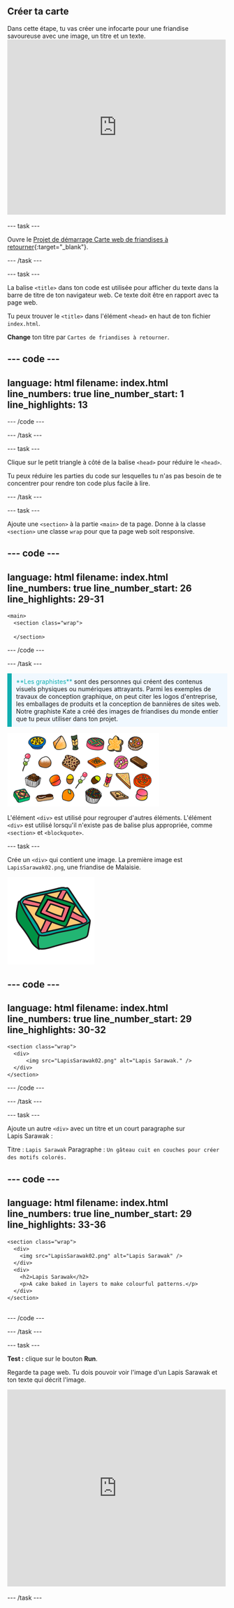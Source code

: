 ## Créer ta carte

<div style="display: flex; flex-wrap: wrap">
<div style="flex-basis: 200px; flex-grow: 1; margin-right: 15px;">
Dans cette étape, tu vas créer une infocarte pour une friandise savoureuse avec une image, un titre et un texte.
</div>
<div>
<iframe src="https://editor.raspberrypi.org/en/embed/viewer/flip-treat-webcards-step-2" width="500" height="400" frameborder="0" marginwidth="0" marginheight="0" allowfullscreen> </iframe>
</div>
</div>

\--- task ---

Ouvre le [Projet de démarrage Carte web de friandises à retourner](https://editor.raspberrypi.org/fr-FR/projects/flip-treat-webcards-starter){:target="_blank"}.

\--- /task ---

\--- task ---

La balise `<title>` dans ton code est utilisée pour afficher du texte dans la barre de titre de ton navigateur web. Ce texte doit être en rapport avec ta page web.

Tu peux trouver le `<title>` dans l'élément `<head>` en haut de ton fichier `index.html`.

**Change** ton titre par `Cartes de friandises à retourner`.

## --- code ---

language: html
filename: index.html
line_numbers: true
line_number_start: 1
line_highlights: 13
--------------------------------------------------------

<!DOCTYPE html>

<html lang="en">

<!-- This part is for extra information the browser needs to load the page correctly-->

<head>

  <meta charset="utf-8">

  <!-- Don't shrink the page on mobile -->

  <meta name="viewport" content="width=device-width, initial-scale=1.0">

  <!-- Appears on the web browser tab and search results -->

  <title>Cartes de friandises à retourner</title> 

\--- /code ---

\--- /task ---

\--- task ---

Clique sur le petit triangle à côté de la balise `<head>` pour réduire le `<head>`.

Tu peux réduire les parties du code sur lesquelles tu n'as pas besoin de te concentrer pour rendre ton code plus facile à lire.

\--- /task ---

\--- task ---

Ajoute une `<section>` à la partie `<main>` de ta page. Donne à la classe `<section>` une classe `wrap` pour que ta page web soit responsive.

## --- code ---

language: html
filename: index.html
line_numbers: true
line_number_start: 26
line_highlights: 29-31
-----------------------------------------------------------

<body>

```
<main>
  <section class="wrap">
    
  </section>
```

\--- /code ---

\--- /task ---

<p style="border-left: solid; border-width:10px; border-color: #0faeb0; background-color: aliceblue; padding: 10px;">
<span style="color: #0faeb0">**Les graphistes**</span> sont des personnes qui créent des contenus visuels physiques ou numériques attrayants. Parmi les exemples de travaux de conception graphique, on peut citer les logos d'entreprise, les emballages de produits et la conception de bannières de sites web. Notre graphiste Kate a créé des images de friandises du monde entier que tu peux utiliser dans ton projet. 

![Un collage de friandises à utiliser dans le projet.](images/treats.png)

</p>

L'élément `<div>` est utilisé pour regrouper d'autres éléments. L'élément `<div>` est utilisé lorsqu'il n'existe pas de balise plus appropriée, comme `<section>` et `<blockquote>`.

\--- task ---

Crée un `<div>` qui contient une image. La première image est `LapisSarawak02.png`, une friandise de Malaisie.

![Un graphique de style cartoon de Lapis Sarawak, un gâteau coloré et géométrique.](images/LapisSarawak02.png)

## --- code ---

language: html
filename: index.html
line_numbers: true
line_number_start: 29
line_highlights: 30-32
-----------------------------------------------------------

```
<section class="wrap">
  <div>
      <img src="LapisSarawak02.png" alt="Lapis Sarawak." />
  </div>
</section>
```

\--- /code ---

\--- /task ---

\--- task ---

Ajoute un autre `<div>` avec un titre et un court paragraphe sur Lapis Sarawak :

Titre : `Lapis Sarawak`
Paragraphe : `Un gâteau cuit en couches pour créer des motifs colorés.`

## --- code ---

language: html
filename: index.html
line_numbers: true
line_number_start: 29
line_highlights: 33-36
-----------------------------------------------------------

```
<section class="wrap">
  <div>
    <img src="LapisSarawak02.png" alt="Lapis Sarawak" />
  </div>
  <div>
    <h2>Lapis Sarawak</h2>
    <p>A cake baked in layers to make colourful patterns.</p>
  </div>
</section>
    
```

\--- /code ---

\--- /task ---

\--- task ---

**Test :** clique sur le bouton **Run**.

Regarde ta page web. Tu dois pouvoir voir l'image d'un Lapis Sarawak et ton texte qui décrit l'image.

<div>
<iframe src="https://editor.raspberrypi.org/en/embed/viewer/flip-treat-webcards-step-2" width="500" height="450" frameborder="0" marginwidth="0" marginheight="0" allowfullscreen> </iframe>

</div>

\--- /task ---
